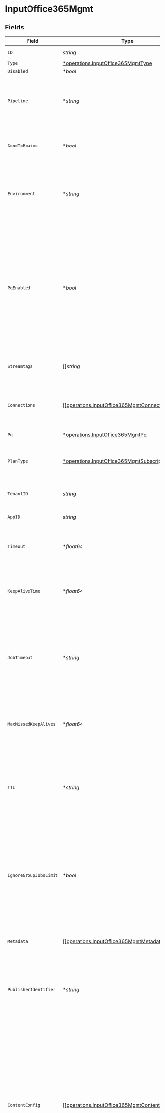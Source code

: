 # InputOffice365Mgmt


## Fields

| Field                                                                                                                                                                                                                                                                                   | Type                                                                                                                                                                                                                                                                                    | Required                                                                                                                                                                                                                                                                                | Description                                                                                                                                                                                                                                                                             |
| --------------------------------------------------------------------------------------------------------------------------------------------------------------------------------------------------------------------------------------------------------------------------------------- | --------------------------------------------------------------------------------------------------------------------------------------------------------------------------------------------------------------------------------------------------------------------------------------- | --------------------------------------------------------------------------------------------------------------------------------------------------------------------------------------------------------------------------------------------------------------------------------------- | --------------------------------------------------------------------------------------------------------------------------------------------------------------------------------------------------------------------------------------------------------------------------------------- |
| `ID`                                                                                                                                                                                                                                                                                    | *string*                                                                                                                                                                                                                                                                                | :heavy_check_mark:                                                                                                                                                                                                                                                                      | Unique ID for this input                                                                                                                                                                                                                                                                |
| `Type`                                                                                                                                                                                                                                                                                  | [*operations.InputOffice365MgmtType](../../models/operations/inputoffice365mgmttype.md)                                                                                                                                                                                                 | :heavy_minus_sign:                                                                                                                                                                                                                                                                      | N/A                                                                                                                                                                                                                                                                                     |
| `Disabled`                                                                                                                                                                                                                                                                              | **bool*                                                                                                                                                                                                                                                                                 | :heavy_minus_sign:                                                                                                                                                                                                                                                                      | N/A                                                                                                                                                                                                                                                                                     |
| `Pipeline`                                                                                                                                                                                                                                                                              | **string*                                                                                                                                                                                                                                                                               | :heavy_minus_sign:                                                                                                                                                                                                                                                                      | Pipeline to process data from this Source before sending it through the Routes                                                                                                                                                                                                          |
| `SendToRoutes`                                                                                                                                                                                                                                                                          | **bool*                                                                                                                                                                                                                                                                                 | :heavy_minus_sign:                                                                                                                                                                                                                                                                      | Select whether to send data to Routes, or directly to Destinations.                                                                                                                                                                                                                     |
| `Environment`                                                                                                                                                                                                                                                                           | **string*                                                                                                                                                                                                                                                                               | :heavy_minus_sign:                                                                                                                                                                                                                                                                      | Optionally, enable this config only on a specified Git branch. If empty, will be enabled everywhere.                                                                                                                                                                                    |
| `PqEnabled`                                                                                                                                                                                                                                                                             | **bool*                                                                                                                                                                                                                                                                                 | :heavy_minus_sign:                                                                                                                                                                                                                                                                      | Use a disk queue to minimize data loss when connected services block. See [Cribl Docs](https://docs.cribl.io/stream/persistent-queues) for PQ defaults (Cribl-managed Cloud Workers) and configuration options (on-prem and hybrid Workers).                                            |
| `Streamtags`                                                                                                                                                                                                                                                                            | []*string*                                                                                                                                                                                                                                                                              | :heavy_minus_sign:                                                                                                                                                                                                                                                                      | Tags for filtering and grouping in @{product}                                                                                                                                                                                                                                           |
| `Connections`                                                                                                                                                                                                                                                                           | [][operations.InputOffice365MgmtConnection](../../models/operations/inputoffice365mgmtconnection.md)                                                                                                                                                                                    | :heavy_minus_sign:                                                                                                                                                                                                                                                                      | Direct connections to Destinations, and optionally via a Pipeline or a Pack                                                                                                                                                                                                             |
| `Pq`                                                                                                                                                                                                                                                                                    | [*operations.InputOffice365MgmtPq](../../models/operations/inputoffice365mgmtpq.md)                                                                                                                                                                                                     | :heavy_minus_sign:                                                                                                                                                                                                                                                                      | N/A                                                                                                                                                                                                                                                                                     |
| `PlanType`                                                                                                                                                                                                                                                                              | [*operations.InputOffice365MgmtSubscriptionPlan](../../models/operations/inputoffice365mgmtsubscriptionplan.md)                                                                                                                                                                         | :heavy_minus_sign:                                                                                                                                                                                                                                                                      | Office 365 subscription plan for your organization, typically Office 365 Enterprise                                                                                                                                                                                                     |
| `TenantID`                                                                                                                                                                                                                                                                              | *string*                                                                                                                                                                                                                                                                                | :heavy_check_mark:                                                                                                                                                                                                                                                                      | Office 365 Azure Tenant ID                                                                                                                                                                                                                                                              |
| `AppID`                                                                                                                                                                                                                                                                                 | *string*                                                                                                                                                                                                                                                                                | :heavy_check_mark:                                                                                                                                                                                                                                                                      | Office 365 Azure Application ID                                                                                                                                                                                                                                                         |
| `Timeout`                                                                                                                                                                                                                                                                               | **float64*                                                                                                                                                                                                                                                                              | :heavy_minus_sign:                                                                                                                                                                                                                                                                      | HTTP request inactivity timeout, use 0 to disable                                                                                                                                                                                                                                       |
| `KeepAliveTime`                                                                                                                                                                                                                                                                         | **float64*                                                                                                                                                                                                                                                                              | :heavy_minus_sign:                                                                                                                                                                                                                                                                      | How often workers should check in with the scheduler to keep job subscription alive                                                                                                                                                                                                     |
| `JobTimeout`                                                                                                                                                                                                                                                                            | **string*                                                                                                                                                                                                                                                                               | :heavy_minus_sign:                                                                                                                                                                                                                                                                      | Maximum time the job is allowed to run (e.g., 30, 45s or 15m). Units are seconds, if not specified. Enter 0 for unlimited time.                                                                                                                                                         |
| `MaxMissedKeepAlives`                                                                                                                                                                                                                                                                   | **float64*                                                                                                                                                                                                                                                                              | :heavy_minus_sign:                                                                                                                                                                                                                                                                      | The number of Keep Alive Time periods before an inactive worker will have its job subscription revoked.                                                                                                                                                                                 |
| `TTL`                                                                                                                                                                                                                                                                                   | **string*                                                                                                                                                                                                                                                                               | :heavy_minus_sign:                                                                                                                                                                                                                                                                      | Time to keep the job's artifacts on disk after job completion. This also affects how long a job is listed in the Job Inspector.                                                                                                                                                         |
| `IgnoreGroupJobsLimit`                                                                                                                                                                                                                                                                  | **bool*                                                                                                                                                                                                                                                                                 | :heavy_minus_sign:                                                                                                                                                                                                                                                                      | When enabled, this job's artifacts are not counted toward the Worker Group's finished job artifacts limit. Artifacts will be removed only after the Collector's configured time to live.                                                                                                |
| `Metadata`                                                                                                                                                                                                                                                                              | [][operations.InputOffice365MgmtMetadatum](../../models/operations/inputoffice365mgmtmetadatum.md)                                                                                                                                                                                      | :heavy_minus_sign:                                                                                                                                                                                                                                                                      | Fields to add to events from this input                                                                                                                                                                                                                                                 |
| `PublisherIdentifier`                                                                                                                                                                                                                                                                   | **string*                                                                                                                                                                                                                                                                               | :heavy_minus_sign:                                                                                                                                                                                                                                                                      | Optional Publisher Identifier to use in API requests, defaults to tenant id if not defined. For more information see [here](https://docs.microsoft.com/en-us/office/office-365-management-api/office-365-management-activity-api-reference#start-a-subscription)                        |
| `ContentConfig`                                                                                                                                                                                                                                                                         | [][operations.InputOffice365MgmtContentConfig](../../models/operations/inputoffice365mgmtcontentconfig.md)                                                                                                                                                                              | :heavy_minus_sign:                                                                                                                                                                                                                                                                      | Enable Office 365 Management Activity API content types and polling intervals. Polling intervals are used to set up search date range and cron schedule, e.g.: */${interval} * * * *. Because of this, intervals entered must be evenly divisible by 60 to give a predictable schedule. |
| `IngestionLag`                                                                                                                                                                                                                                                                          | **float64*                                                                                                                                                                                                                                                                              | :heavy_minus_sign:                                                                                                                                                                                                                                                                      | Use this setting to account for ingestion lag. This is necessary because there can be a lag of 60 - 90 minutes (or longer) before Office 365 events are available for retrieval.                                                                                                        |
| `RetryRules`                                                                                                                                                                                                                                                                            | [*operations.InputOffice365MgmtRetryRules](../../models/operations/inputoffice365mgmtretryrules.md)                                                                                                                                                                                     | :heavy_minus_sign:                                                                                                                                                                                                                                                                      | N/A                                                                                                                                                                                                                                                                                     |
| `AuthType`                                                                                                                                                                                                                                                                              | [*operations.InputOffice365MgmtAuthenticationMethod](../../models/operations/inputoffice365mgmtauthenticationmethod.md)                                                                                                                                                                 | :heavy_minus_sign:                                                                                                                                                                                                                                                                      | Enter client secret directly, or select a stored secret                                                                                                                                                                                                                                 |
| `Description`                                                                                                                                                                                                                                                                           | **string*                                                                                                                                                                                                                                                                               | :heavy_minus_sign:                                                                                                                                                                                                                                                                      | N/A                                                                                                                                                                                                                                                                                     |
| `ClientSecret`                                                                                                                                                                                                                                                                          | **string*                                                                                                                                                                                                                                                                               | :heavy_minus_sign:                                                                                                                                                                                                                                                                      | Office 365 Azure client secret                                                                                                                                                                                                                                                          |
| `TextSecret`                                                                                                                                                                                                                                                                            | **string*                                                                                                                                                                                                                                                                               | :heavy_minus_sign:                                                                                                                                                                                                                                                                      | Select or create a stored text secret                                                                                                                                                                                                                                                   |